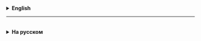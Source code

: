 <details>
  <summary style="cursor: pointer;"><b>English</b></summary>

# Lesson 16

### 1. Handling Spring Boot REST API Exceptions

In practice, there is often a need for centralized exception handling within a controller or even the entire application.
Initially, before Spring 3.2, the main methods for handling exceptions in an application were HandlerExceptionResolver and the @ExceptionHandler annotation.
Starting with version 3.2, the @ControllerAdvice annotation appeared, which eliminated the limitations of previous solutions. And in Spring 5, a new ResponseStatusException class was added, which is very convenient for handling basic errors for the REST API.

**Handling exceptions at the controller level - @ExceptionHandler**

Using the @ExceptionHandler annotation, you can handle exceptions at the level of an individual controller. To do this, simply declare a method that will contain all the logic for handling the required exception, and annotate it.

The main disadvantage of @ExceptionHandler is that it is defined for each controller separately, and not globally for the entire application. This limitation can be circumvented if @ExceptionHandler is defined in the base class from which all controllers in the application will inherit, but this approach is not always possible, especially if we have an old application with a lot of legacy.

**HandlerExceptionResolver**
HandlerExceptionResolver is a common interface for exception handlers in Spring. All exceptions thrown in the application will be handled by one of the HandlerExceptionResolver subclasses. You can either create your own implementation of this interface or use existing implementations that Spring provides us out of the box.

The main disadvantage is that only the status code is returned, and in practice for a REST API, one code is often not enough. It is advisable to also return to the client the response body with a description of what happened. This problem can be solved using ModelAndView, but it is not necessary, since there is a better way.

**ResponseStatusExceptionResolver**

ResponseStatusExceptionResolver — allows you to customize the response code for any exception using the @ResponseStatus annotation.

One of the disadvantages of this approach is that, as in the previous case, there is no response body. But if you only want to return a status code, @ResponseStatus is quite handy.

**Exception Handling with @ControllerAdvice**

Since Spring 3.2, you can handle exceptions globally and centrally using classes annotated with @ControllerAdvice.

Any class annotated with @ControllerAdvice is a global exception handler that is highly configurable.

### Data Validation

Validating data when writing to the database is an important step to ensure that the data is correct and complies with certain rules or constraints.
Spring provides powerful tools for validating data at the application level before it is saved to the database.
Here are the main aspects of data validation and the annotations that are often used for this purpose in Spring Data:

### 1. JSR 303/JSR 380 (Bean Validation)

These are specifications for data validation that Spring supports through integration with Hibernate Validator or other Bean Validation implementations. These annotations can be applied directly to entity fields or DTOs (Data Transfer Objects).

#### The main validation annotations are:

- `@NotNull`: The field must not be `null`.
- `@NotEmpty`: The field must not be empty. Applies to collections, strings, and arrays.
- `@NotBlank`: The field must contain at least one non-whitespace character. Most often used for strings.
- `@Size(min = x, max = y)`: Constrains the size or length of an element (such as a string or collection).
- `@Min(value = x)`: Value must be at least `x`.
- `@Max(value = x)`: Value must be at least `x`.
- `@Email`: Field must contain a valid email address.
- `@Positive`: Value must be positive.
- `@Negative`: Value must be negative.

### 2. Validation at the Spring MVC Level

If you are using Spring MVC, you can enable validation for controller method parameters by using the `@Valid` or `@Validated` annotation before the object that needs to be validated.
This will ensure that the object is checked against the constraints specified by the Bean Validation annotations before executing the business logic.

### 3. Handling Validation Errors

After applying validation annotations, it is also important to be able to handle validation errors gracefully.
In Spring MVC, for example, you can use the `BindingResult` class to handle validation errors, which can then be passed to the view to inform the user.

### 4. Custom Validation

You can create your own validation annotations and associated validators for more specific or complex validation rules that are not covered by the standard set of annotations.

Using these validation mechanisms, you can significantly improve the quality of the data in your application by preventing incorrect or unwanted data from being stored.

</details>

<hr>

<details style="padding-top: 18px">
  <summary style="cursor: pointer;"><b>На русском</b></summary>

# Lesson 16

### 1. Обработка исключений Spring Boot REST API

Часто на практике возникает необходимость централизованной обработки исключений в рамках контроллера или даже всего приложения.
Изначально до Spring 3.2 основными способами обработки исключений в приложении были HandlerExceptionResolver и аннотация @ExceptionHandler.
Начиная с версии 3.2 появилась аннотация @ControllerAdvice, в которой устранены ограничения из предыдущих решений. 
А в Spring 5 добавился новый класс ResponseStatusException, который очень удобен для обработки базовых ошибок для REST API.

**Обработка исключений на уровне контроллера — @ExceptionHandler**

С помощью аннотации @ExceptionHandler можно обрабатывать исключения на уровне отдельного контроллера. Для этого достаточно объявить метод, в котором будет содержаться вся логика обработки нужного исключения, и проаннотировать его.

Основной недостаток @ExceptionHandler в том что он определяется для каждого контроллера отдельно, а не глобально для всего приложения. Это ограничение можно обойти если @ExceptionHandler определен в базовом классе, от которого будут наследоваться все контроллеры в приложении, но такой подход не всегда возможен, особенно если перед нами старое приложение с большим количеством легаси.

**HandlerExceptionResolver**
HandlerExceptionResolver является общим интерфейсом для обработчиков исключений в Spring. Все исключений выброшенные в приложении будут обработаны одним из подклассов HandlerExceptionResolver. Можно сделать как свою собственную реализацию данного интерфейса, так и использовать существующие реализации, которые предоставляет нам Spring из коробки.

Основной недостаток заключается в том что возвращается только код статуса, а на практике для REST API одного кода часто не достаточно. 
Желательно вернуть клиенту **_еще и тело ответа с описанием того что произошло_**. Эту проблему можно решить с помощью ModelAndView, но не нужно, так как есть способ лучше.


**ResponseStatusExceptionResolver**

ResponseStatusExceptionResolver — позволяет настроить код ответа для любого исключения с помощью аннотации @ResponseStatus.
Из недостатков такого подхода — как и в предыдущем случае отсутствует тело ответа. Но если нужно вернуть только код статуса, то @ResponseStatus довольно удобная штука.


**Обработка исключений с помощью @ControllerAdvice**

Начиная со Spring 3.2 можно глобально и централизованно обрабатывать исключения с помощью классов с аннотацией @ControllerAdvice.
Любой класс с аннотацией @ControllerAdvice является глобальным обработчиком исключений, который очень гибко настраивается.

### Валидация данных

Валидация данных при записи в базу данных — это важный шаг для обеспечения того, чтобы данные были корректными и соответствовали определённым правилам или ограничениям.
Spring предоставляет мощные инструменты для валидации данных на уровне приложения, прежде чем они будут сохранены в базу данных.
Вот основные аспекты валидации данных и аннотации, которые часто используются в Spring Data для этой цели:

### 1. JSR 303/JSR 380 (Bean Validation)

Это спецификации для валидации данных, которые Spring поддерживает через интеграцию с Hibernate Validator или другими реализациями Bean Validation.
Эти аннотации можно применять непосредственно к полям сущностей или DTO (Data Transfer Objects).

#### Основные аннотации валидации:

- `@NotNull`: Поле не должно быть `null`.
- `@NotEmpty`: Поле не должно быть пустым. Применимо к коллекциям, строкам и массивам.
- `@NotBlank`: Поле должно содержать хотя бы один непробельный символ. Чаще всего используется для строк.
- `@Size(min = x, max = y)`: Ограничивает размер или длину элемента (например, строки или коллекции).
- `@Min(value = x)`: Значение должно быть не меньше `x`.
- `@Max(value = x)`: Значение должно быть не больше `x`.
- `@Email`: Поле должно содержать корректный email-адрес.
- `@Positive`: Значение должно быть положительным.
- `@Negative`: Значение должно быть отрицательным.

### 2. Валидация на уровне Spring MVC

Если вы используете Spring MVC, вы можете включить валидацию для параметров методов контроллера, используя аннотацию `@Valid` или `@Validated` перед объектом, который нужно валидировать.
Это приведёт к тому, что перед выполнением бизнес-логики объект будет проверен на соответствие ограничениям, указанным с помощью аннотаций Bean Validation.

### 3. Обработка ошибок валидации

После применения аннотаций валидации важно также уметь корректно обрабатывать ошибки валидации.
В Spring MVC, например, можно использовать класс `BindingResult` для обработки ошибок валидации, которые могут быть затем переданы во view для информирования пользователя.

### 4. Кастомная валидация

Вы можете создать свои собственные аннотации валидации и связанные с ними валидаторы для более специфичных или сложных валидационных правил, которые не покрываются стандартным набором аннотаций.

Используя эти механизмы валидации, вы можете значительно улучшить качество данных в вашем приложении, предотвращая сохранение некорректной или нежелательной информации в базу данных.


</details>